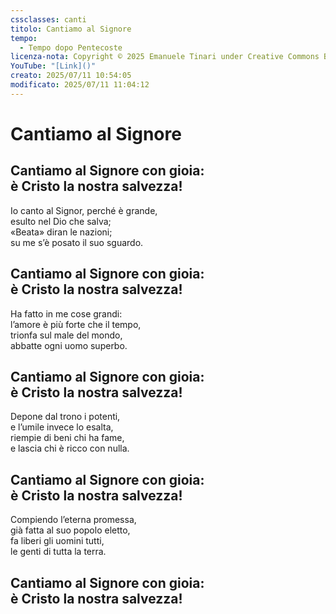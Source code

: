 ```yaml
---
cssclasses: canti
titolo: Cantiamo al Signore
tempo:
  - Tempo dopo Pentecoste
licenza-nota: Copyright © 2025 Emanuele Tinari under Creative Commons BY-NC-SA 4.0 https://creativecommons.org/licenses/by-nc-sa/4.0/
YouTube: "[Link]()"
creato: 2025/07/11 10:54:05
modificato: 2025/07/11 11:04:12
---
```


# Cantiamo al Signore
## Cantiamo al Signore con gioia:<br>è Cristo la nostra salvezza!
Io canto al Signor, perché è grande,<br>esulto nel Dio che salva;<br>«Beata» diran le nazioni;<br>su me s’è posato il suo sguardo.
## Cantiamo al Signore con gioia:<br>è Cristo la nostra salvezza!
Ha fatto in me cose grandi:<br>l’amore è più forte che il tempo,<br>trionfa sul male del mondo,<br>abbatte ogni uomo superbo.
## Cantiamo al Signore con gioia:<br>è Cristo la nostra salvezza!
Depone dal trono i potenti,<br>e l’umile invece lo esalta,<br>riempie di beni chi ha fame,<br>e lascia chi è ricco con nulla.
## Cantiamo al Signore con gioia:<br>è Cristo la nostra salvezza!
Compiendo l’eterna promessa,<br>già fatta al suo popolo eletto,<br>fa liberi gli uomini tutti,<br>le genti di tutta la terra.
## Cantiamo al Signore con gioia:<br>è Cristo la nostra salvezza!
